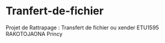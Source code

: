 # Tranfert-de-fichier
Projet de Rattrapage :  Transfert de fichier ou xender 
ETU1595 RAKOTOJAONA Princy
